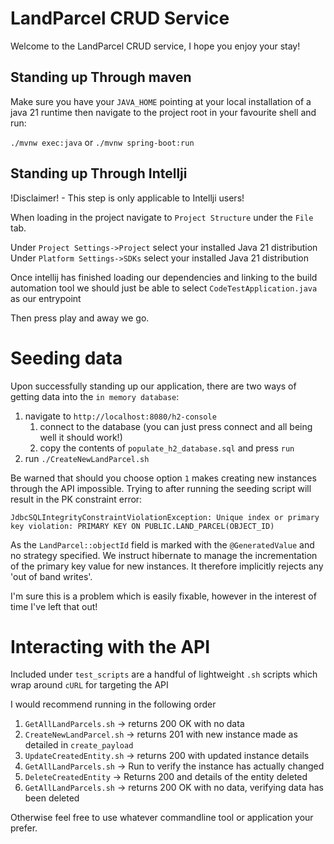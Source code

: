 # LandParcel CRUD Service

Welcome to the LandParcel CRUD service, I hope you enjoy your stay!

## Standing up Through maven

Make sure you have your `JAVA_HOME` pointing at your local installation
of a java 21 runtime then navigate to the project root in your favourite shell and run:

`./mvnw exec:java` or `./mvnw spring-boot:run` 

## Standing up Through Intellji

!Disclaimer! - This step is only applicable to Intellji users!

When loading in the project navigate to `Project Structure` under the `File` tab.

Under `Project Settings->Project` select your installed Java 21 distribution
Under `Platform Settings->SDKs` select your installed Java 21 distribution

Once intellij has finished loading our dependencies and linking to the build automation tool we should just be able
to select `CodeTestApplication.java` as our entrypoint

Then press play and away we go.

# Seeding data

Upon successfully standing up our application, there are two ways of getting data into the `in memory database`:

1) navigate to `http://localhost:8080/h2-console`
   1) connect to the database (you can just press connect and all being well it should work!)
   2) copy the contents of `populate_h2_database.sql` and press `run`
2) run `./CreateNewLandParcel.sh`

Be warned that should you choose option `1` makes creating new instances through the API impossible. Trying to after
running the seeding script will result in the PK constraint error:

`JdbcSQLIntegrityConstraintViolationException: Unique index or primary key violation: PRIMARY KEY ON PUBLIC.LAND_PARCEL(OBJECT_ID)`

As the `LandParcel::objectId` field is marked with the `@GeneratedValue` and no strategy specified. We instruct 
hibernate to manage the incrementation of the primary key value for new instances. It therefore implicitly rejects any 'out of band writes'. 

I'm sure this is a problem which is easily fixable, however in the interest of time I've left that out!

# Interacting with the API

Included under `test_scripts` are a handful of lightweight `.sh` scripts which wrap around `cURL` for targeting the API

I would recommend running in the following order 

1) `GetAllLandParcels.sh` -> returns 200 OK with no data
2) `CreateNewLandParcel.sh` -> returns 201 with new instance made as detailed in `create_payload`
3) `UpdateCreatedEntity.sh` -> returns 200 with updated instance details
4) `GetAllLandParcels.sh` -> Run to verify the instance has actually changed
5) `DeleteCreatedEntity` -> Returns 200 and details of the entity deleted
6) `GetAllLandParcels.sh` -> returns 200 OK with no data, verifying data has been deleted

Otherwise feel free to use whatever commandline tool or application your prefer.